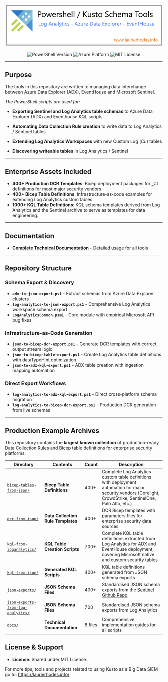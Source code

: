 ![](./docs/img/Banner.jpg) 

<p align="center">
  <img src="https://img.shields.io/badge/PowerShell-5.1%2B-blue?style=for-the-badge&logo=powershell" alt="PowerShell Version"/>
  <img src="https://img.shields.io/badge/Azure-Data%20Platform-0078d4?style=for-the-badge&logo=microsoftazure" alt="Azure Platform"/>
  <img src="https://img.shields.io/badge/License-MIT-green?style=for-the-badge" alt="MIT License"/>
</p>

---

## **Purpose**

The tools in this repository are written to managing data interchange between Azure Data Explorer (ADX), EventHouse and Microsoft Sentinel. 

*The PowerShell scripts are used for:*

- **Exporting Sentinel and Log Analytics table schemas** to Azure Data Explorer (ADX) and Eventhouse KQL scripts

- **Automating Data Collection Rule creation** to write data to Log Analytics / Sentinel tables

- **Extending Log Analytics Workspaces** with new Custom Log (_CL_) tables

- **Discovering writeable tables** in Log Analytics / Sentinel

---

## **Enterprise Assets Included**

- **400+ Production DCR Templates**: Bicep deployment packages for _CL definitions for most major security vendors
- **400+ Bicep Table Definitions**: Infrastructure-as-code examples for extending Log Analytics custom tables  
- **1000+ KQL Table Definitions**: KQL schema templates derived from Log Analytics and the Sentinel archive to serve as templates for data engineering.  

---

## **Documentation**

- **[Complete Technical Documentation](docs/README.md)** - Detailed usage for all tools

---

## **Repository Structure**

### Schema Export & Discovery

- **`adx-to-json-export.ps1`** - Extract schemas from Azure Data Explorer clusters
- **`log-analytics-to-json-export.ps1`** - Comprehensive Log Analytics workspace schema export
- **`LogAnalyticsCommon.psm1`** - Core module with empirical Microsoft API bug fixes

### Infrastructure-as-Code Generation

- **`json-to-bicep-dcr-export.ps1`** - Generate DCR templates with correct output stream logic
- **`json-to-bicep-table-export.ps1`** - Create Log Analytics table definitions with dataTypeHint optimization
- **`json-to-adx-kql-export.ps1`** - ADX table creation with ingestion mapping automation

### Direct Export Workflows

- **`log-analytics-to-adx-kql-export.ps1`** - Direct cross-platform schema migration  
- **`log-analytics-to-bicep-dcr-export.ps1`** - Production DCR generation from live schemas

---

## **Production Example Archives**

This repository contains the **largest known collection** of production-ready Data Collection Rules and Bicep table definitions for enterprise security platforms.

| Directory                                                             | Contents                           | Count   | Description                                                                                                                                                                                             |
| --------------------------------------------------------------------- | ---------------------------------- | ------- | ------------------------------------------------------------------------------------------------------------------------------------------------------------------------------------------------------- |
| [`bicep-tables-from-json/`](bicep-tables-from-json)                   | **Bicep Table Definitions**        | 400+    | Complete Log Analytics custom table definitions with deployment automation for major security vendors (Corelight, CrowdStrike, SentinelOne, Palo Alto, etc.)                                            |
| [`dcr-from-json/`](dcr-from-json)                                     | **Data Collection Rule Templates** | 400+    | DCR Bicep templates with parameters files for enterprise security data sources                                                                                                                          |
| [`kql-from-loganalytics/`](kql-from-loganalytics)                     | **KQL Table Creation Scripts**     | 700+    | Complete KQL table definitions extracted from Log Analytics for ADX and EventHouse deployment, covering Microsoft native and custom security tables                                                     |
| [`kql-from-json/`](kql-from-json)                                     | **Generated KQL Scripts**          | 400+    | KQL table definitions generated from JSON schema exports                                                                                                                                                |
| [`json-exports/`](json-exports)                                       | **JSON Schema Files**              | 400+    | Standardised JSON schema exports from the [Sentinel Github Repo](https://github.com/Azure/Azure-Sentinel/tree/b53b5f0e5837da2d747319349cd2e81385c22a38/.script/tests/KqlvalidationsTests/CustomTables). |
| [`json-exports-from-log-analytics/`](json-exports-from-log-analytics) | **JSON Schema Files**              | 700     | Standardised JSON schema exports from Log Analytics                                                                                                                                                     |
| [`docs/`](docs)                                                       | **Technical Documentation**        | 8 files | Comprehensive implementation guides for all scripts                                                                                                                                                     |

## **License & Support**

- **License**: Shared under MIT License.

For more tips, tools and projects related to using Kusto as a Big Data SIEM go to: https://laurierhodes.info/
